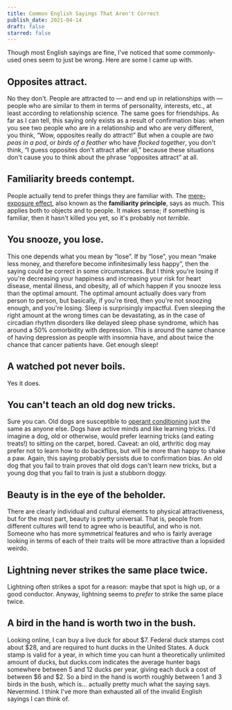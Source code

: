 ```yaml
---
title: Common English Sayings That Aren't Correct
publish_date: 2021-04-14
draft: false
starred: false
---
```


Though most English sayings are fine, I've noticed that some commonly-used ones seem to just be wrong. Here are some I came up with.

## Opposites attract.
No they don't. People are attracted to — and end up in relationships with — people who are similar to them in terms of personality, interests, etc., at least according to relationship science. The same goes for friendships. As far as I can tell, this saying only exists as a result of confirmation bias: when you see two people who are in a relationship and who are very different, you think, “Wow, opposites really do attract!” But when a couple are *two peas in a pod*, or *birds of a feather* who have *flocked together*, you don't think, “I guess opposites don't attract after all,” because these situations don't cause you to think about the phrase “opposites attract” at all.

## Familiarity breeds contempt.
People actually tend to prefer things they are familiar with. The [mere-exposure effect](https://en.wikipedia.org/wiki/Mere-exposure_effect), also known as the **familiarity principle**, says as much. This applies both to objects and to people. It makes sense; if something is familiar, then it hasn't killed you yet, so it's probably not *terrible*.

## You snooze, you lose.
This one depends what you mean by “lose”. If by “lose”, you mean “make less money, and therefore become infinitesimally less happy”, then the saying could be correct in some circumstances. But I think you're losing if you're decreasing your happiness and increasing your risk for heart disease, mental illness, and obesity, all of which happen if you snooze less than the optimal amount. The optimal amount actually does vary from person to person, but basically, if you're tired, then you're not snoozing enough, and you're losing. Sleep is surprisingly impactful. Even sleeping the right amount at the wrong times can be devastating, as in the case of circadian rhythm disorders like delayed sleep phase syndrome, which has around a 50% comorbidity with depression. This is around the same chance of having depression as people with insomnia have, and about twice the chance that cancer patients have. Get enough sleep!

## A watched pot never boils.
Yes it does.

## You can't teach an old dog new tricks.
Sure you can. Old dogs are susceptible to [operant conditioning](https://en.wikipedia.org/wiki/Operant_conditioning) just the same as anyone else. Dogs have active minds and like learning tricks. I'd imagine a dog, old or otherwise, would prefer learning tricks (and eating treats!) to sitting on the carpet, bored. Caveat: an old, arthritic dog may prefer not to learn how to do backflips, but will be more than happy to shake a paw. Again, this saying probably persists due to confirmation bias. An old dog that you fail to train proves that old dogs can't learn new tricks, but a young dog that you fail to train is just a stubborn doggy.

## Beauty is in the eye of the beholder.
There are clearly individual and cultural elements to physical attractiveness, but for the most part, beauty is pretty universal. That is, people from different cultures will tend to agree who is beautiful, and who is not. Someone who has more symmetrical features and who is fairly average looking in terms of each of their traits will be more attractive than a lopsided weirdo.

## Lightning never strikes the same place twice.
Lightning often strikes a spot for a reason: maybe that spot is high up, or a good conductor. Anyway, lightning seems to *prefer* to strike the same place twice.

## A bird in the hand is worth two in the bush.
Looking online, I can buy a live duck for about $7. Federal duck stamps cost about $28, and are required to hunt ducks in the United States. A duck stamp is valid for a year, in which time you can hunt a theoretically unlimited amount of ducks, but ducks.com indicates the average hunter bags somewhere between 5 and 12 ducks per year, giving each duck a cost of between $6 and $2. So a bird in the hand is worth roughly between 1 and 3 birds in the bush, which is... actually pretty much what the saying says. Nevermind. I think I've more than exhausted all of the invalid English sayings I can think of.
